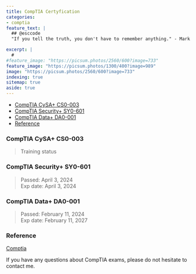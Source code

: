 ```yaml
---
title: CompTIA Certyfication
categories:
- comptia
feature_text: |
  ## @esccode
  "If you tell the truth, you don't have to remember anything." - Mark Twain

excerpt: |
  # 
#feature_image: "https://picsum.photos/2560/600?image=733"
feature_image: "https://picsum.photos/1300/400?image=989"
image: "https://picsum.photos/2560/600?image=733"
indexing: true
sitemap: true
aside: true
---
```


- [CompTIA CySA+ CS0-003](#comptia-cysa-cs0-003)
- [CompTIA Security+ SY0-601](#comptia-security-sy0-601)
- [CompTIA Data+ DA0-001](#comptia-data-da0-001)
- [Reference](#reference)

### CompTIA CySA+ CS0-003

> Training status

### CompTIA Security+ SY0-601

> Passed: April 3, 2024  
> Exp date: April 3, 2024

### CompTIA Data+ DA0-001  

> Passed:   February 11, 2024  
> Exp date: February 11, 2027

### Reference

[Comptia](https://www.comptia.org/certifications)

If you have any questions about CompTIA  exams, please do not hesitate to contact me.
